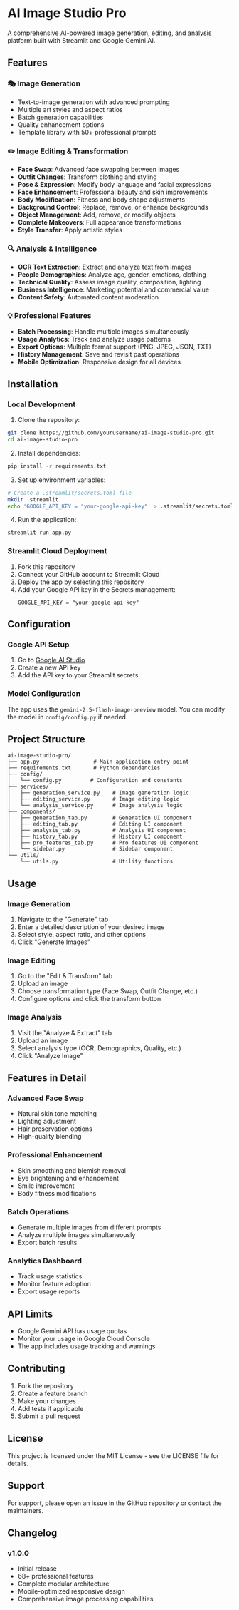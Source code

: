 # AI Image Studio Pro

A comprehensive AI-powered image generation, editing, and analysis platform built with Streamlit and Google Gemini AI.

## Features

### 🎭 Image Generation
- Text-to-image generation with advanced prompting
- Multiple art styles and aspect ratios
- Batch generation capabilities
- Quality enhancement options
- Template library with 50+ professional prompts

### ✏️ Image Editing & Transformation
- **Face Swap**: Advanced face swapping between images
- **Outfit Changes**: Transform clothing and styling
- **Pose & Expression**: Modify body language and facial expressions
- **Face Enhancement**: Professional beauty and skin improvements
- **Body Modification**: Fitness and body shape adjustments
- **Background Control**: Replace, remove, or enhance backgrounds
- **Object Management**: Add, remove, or modify objects
- **Complete Makeovers**: Full appearance transformations
- **Style Transfer**: Apply artistic styles

### 🔍 Analysis & Intelligence
- **OCR Text Extraction**: Extract and analyze text from images
- **People Demographics**: Analyze age, gender, emotions, clothing
- **Technical Quality**: Assess image quality, composition, lighting
- **Business Intelligence**: Marketing potential and commercial value
- **Content Safety**: Automated content moderation

### 💡 Professional Features
- **Batch Processing**: Handle multiple images simultaneously
- **Usage Analytics**: Track and analyze usage patterns
- **Export Options**: Multiple format support (PNG, JPEG, JSON, TXT)
- **History Management**: Save and revisit past operations
- **Mobile Optimization**: Responsive design for all devices

## Installation

### Local Development

1. Clone the repository:
```bash
git clone https://github.com/yourusername/ai-image-studio-pro.git
cd ai-image-studio-pro
```

2. Install dependencies:
```bash
pip install -r requirements.txt
```

3. Set up environment variables:
```bash
# Create a .streamlit/secrets.toml file
mkdir .streamlit
echo 'GOOGLE_API_KEY = "your-google-api-key"' > .streamlit/secrets.toml
```

4. Run the application:
```bash
streamlit run app.py
```

### Streamlit Cloud Deployment

1. Fork this repository
2. Connect your GitHub account to Streamlit Cloud
3. Deploy the app by selecting this repository
4. Add your Google API key in the Secrets management:
   ```
   GOOGLE_API_KEY = "your-google-api-key"
   ```

## Configuration

### Google API Setup

1. Go to [Google AI Studio](https://aistudio.google.com/)
2. Create a new API key
3. Add the API key to your Streamlit secrets

### Model Configuration

The app uses the `gemini-2.5-flash-image-preview` model. You can modify the model in `config/config.py` if needed.

## Project Structure

```
ai-image-studio-pro/
├── app.py                 # Main application entry point
├── requirements.txt       # Python dependencies
├── config/
│   └── config.py         # Configuration and constants
├── services/
│   ├── generation_service.py    # Image generation logic
│   ├── editing_service.py       # Image editing logic
│   └── analysis_service.py      # Image analysis logic
├── components/
│   ├── generation_tab.py        # Generation UI component
│   ├── editing_tab.py           # Editing UI component
│   ├── analysis_tab.py          # Analysis UI component
│   ├── history_tab.py           # History UI component
│   ├── pro_features_tab.py      # Pro features UI component
│   └── sidebar.py               # Sidebar component
└── utils/
    └── utils.py                 # Utility functions
```

## Usage

### Image Generation
1. Navigate to the "Generate" tab
2. Enter a detailed description of your desired image
3. Select style, aspect ratio, and other options
4. Click "Generate Images"

### Image Editing
1. Go to the "Edit & Transform" tab
2. Upload an image
3. Choose transformation type (Face Swap, Outfit Change, etc.)
4. Configure options and click the transform button

### Image Analysis
1. Visit the "Analyze & Extract" tab
2. Upload an image
3. Select analysis type (OCR, Demographics, Quality, etc.)
4. Click "Analyze Image"

## Features in Detail

### Advanced Face Swap
- Natural skin tone matching
- Lighting adjustment
- Hair preservation options
- High-quality blending

### Professional Enhancement
- Skin smoothing and blemish removal
- Eye brightening and enhancement
- Smile improvement
- Body fitness modifications

### Batch Operations
- Generate multiple images from different prompts
- Analyze multiple images simultaneously
- Export batch results

### Analytics Dashboard
- Track usage statistics
- Monitor feature adoption
- Export usage reports

## API Limits

- Google Gemini API has usage quotas
- Monitor your usage in Google Cloud Console
- The app includes usage tracking and warnings

## Contributing

1. Fork the repository
2. Create a feature branch
3. Make your changes
4. Add tests if applicable
5. Submit a pull request

## License

This project is licensed under the MIT License - see the LICENSE file for details.

## Support

For support, please open an issue in the GitHub repository or contact the maintainers.

## Changelog

### v1.0.0
- Initial release
- 68+ professional features
- Complete modular architecture
- Mobile-optimized responsive design
- Comprehensive image processing capabilities
